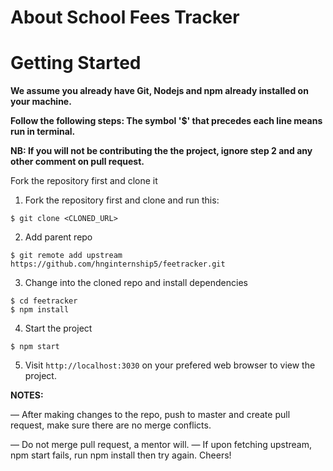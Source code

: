 # About School Fees Tracker

# Getting Started
**We assume you already have Git, Nodejs and npm already installed on your machine.**

**Follow the following steps: The symbol '$' that precedes each line means run in terminal.**

**NB: If you will not be contributing the the project, ignore step 2 and any other comment on pull request.**

Fork the repository first and clone it 


1. Fork the repository first and clone and run this:

```
$ git clone <CLONED_URL>
```

2. Add parent repo

```
$ git remote add upstream https://github.com/hnginternship5/feetracker.git

```

3. Change into the cloned repo and install dependencies
```
$ cd feetracker
$ npm install
```

4. Start the project
```
$ npm start
```

5. Visit `http://localhost:3030`  on your prefered web browser to view the project.

**NOTES:**

&mdash; After making changes to the repo, push to master and create pull request, make sure there are no merge conflicts.

&mdash; Do not merge pull request, a mentor will.
&mdash; If upon fetching upstream, npm start fails, run npm install then try again. Cheers!
